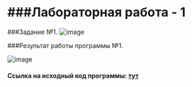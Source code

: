 ###Лабораторная работа - 1
===================================================================================

###Задание №1.
![image](https://github.com/drusch91/Lab_C/assets/119664059/813ea229-98ff-4774-aea8-610e8a41ec7e)

###Результат работы программы №1.

![image](https://github.com/drusch91/Lab_C/assets/119664059/44a78e7b-e016-4dbb-85b4-035f472be6fe)

#### Ссылка на исходный код программы: [тут](./PointerTask.cpp)
